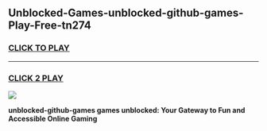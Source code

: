 
## Unblocked-Games-unblocked-github-games-Play-Free-tn274
<h3>
<a href="https://premium76.site?title=unblocked-github-games&ref=09A">CLICK TO PLAY</a></h3>
<hr>

<h3>
<a href="https://premium76.site?title=unblocked-github-games&ref=09A">CLICK 2 PLAY</a>
  
</h3>

<a href="https://premium76.site?title=unblocked-github-games&ref=09A"><img src="https://clearcache.store/games.png"></a>


**unblocked-github-games games unblocked: Your Gateway to Fun and Accessible Online Gaming**
